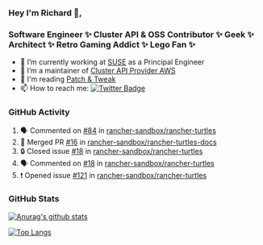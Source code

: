 ### Hey I'm Richard 👋, 

<h3 align="left">Software Engineer ✨ Cluster API & OSS Contributor ✨ Geek ✨ Architect ✨ Retro Gaming Addict ✨ Lego Fan ✨</h3>

- 🔭 I’m currently working at [SUSE](https://www.suse.com/) as a Principal Engineer
- 👯 I’m a maintainer of [Cluster API Provider AWS](https://github.com/kubernetes-sigs/cluster-api-provider-aws)
- 💬 I'm reading [Patch & Tweak](https://bjooks.com/products/patch-tweak-exploring-modular-synthesis)
- 📫 How to reach me: [![Twitter Badge](https://img.shields.io/badge/-@fruit_case-00acee?style=flat&logo=Twitter&logoColor=white)](https://twitter.com/intent/follow?screen_name=fruit_case "Follow on Twitter")

### GitHub Activity 

<!--START_SECTION:activity-->
1. 🗣 Commented on [#84](https://github.com/rancher-sandbox/rancher-turtles/pull/84#issuecomment-1715297900) in [rancher-sandbox/rancher-turtles](https://github.com/rancher-sandbox/rancher-turtles)
2. 🎉 Merged PR [#16](https://github.com/rancher-sandbox/rancher-turtles-docs/pull/16) in [rancher-sandbox/rancher-turtles-docs](https://github.com/rancher-sandbox/rancher-turtles-docs)
3. 🔒 Closed issue [#18](https://github.com/rancher-sandbox/rancher-turtles/issues/18) in [rancher-sandbox/rancher-turtles](https://github.com/rancher-sandbox/rancher-turtles)
4. 🗣 Commented on [#18](https://github.com/rancher-sandbox/rancher-turtles/issues/18#issuecomment-1714008899) in [rancher-sandbox/rancher-turtles](https://github.com/rancher-sandbox/rancher-turtles)
5. ❗ Opened issue [#121](https://github.com/rancher-sandbox/rancher-turtles/issues/121) in [rancher-sandbox/rancher-turtles](https://github.com/rancher-sandbox/rancher-turtles)
<!--END_SECTION:activity-->

### GitHub Stats

[![Anurag's github stats](https://github-readme-stats.vercel.app/api?username=richardcase&count_private=true&show_icons=true)](https://github.com/anuraghazra/github-readme-stats)

[![Top Langs](https://github-readme-stats.vercel.app/api/top-langs/?username=richardcase&hide=html&layout=compact)](https://github.com/anuraghazra/github-readme-stats)
